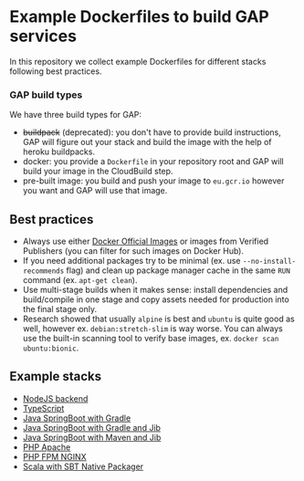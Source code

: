 # Example Dockerfiles to build GAP services

In this repository we collect example Dockerfiles for different stacks following best practices.

### GAP build types

We have three build types for GAP:
* ~~buildpack~~ (deprecated): you don't have to provide build instructions, GAP will figure out your stack and build the image with the help of heroku buildpacks.
* docker: you provide a `Dockerfile` in your repository root and GAP will build your image in the CloudBuild step.
* pre-built image: you build and push your image to `eu.gcr.io` however you want and GAP will use that image.

## Best practices

- Always use either [Docker Official Images](https://docs.docker.com/docker-hub/official_images/) or images from Verified Publishers (you can filter for such images on Docker Hub).
- If you need additional packages try to be minimal (ex. use `--no-install-recommends` flag) and clean up package manager cache in the same `RUN` command (ex. `apt-get clean`).
- Use multi-stage builds when it makes sense: install dependencies and build/compile in one stage and copy assets needed for production into the final stage only.
- Research showed that usually `alpine` is best and `ubuntu` is quite good as well, however ex. `debian:stretch-slim` is way worse. You can always use the built-in scanning tool to verify base images, ex. `docker scan ubuntu:bionic`.

## Example stacks

- [NodeJS backend](nodejs/)
- [TypeScript](typescript/)
- [Java SpringBoot with Gradle](java-gradle/)
- [Java SpringBoot with Gradle and Jib](java-gradle-jib/)
- [Java SpringBoot with Maven and Jib](java-mvn-jib/)
- [PHP Apache](php-apache/)
- [PHP FPM NGINX](php-fpm-nginx/)
- [Scala with SBT Native Packager](scala-native-packager/)